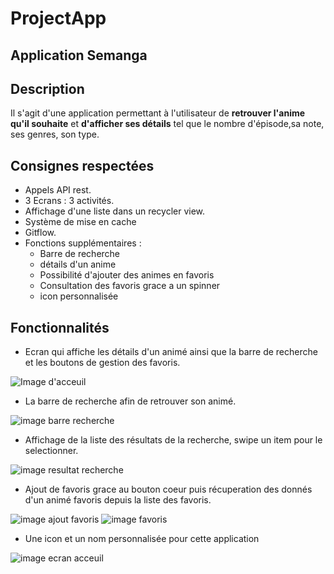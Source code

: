# ProjectApp

## Application Semanga


## Description

Il s'agit d'une application permettant à l'utilisateur de **retrouver l'anime qu'il souhaite** et **d'afficher ses détails** tel que le nombre d'épisode,sa note, ses genres, son type.


## Consignes respectées

- Appels API rest.
- 3 Ecrans : 3 activités.
- Affichage d'une liste dans un recycler view.
- Système de mise en cache
- Gitflow.
- Fonctions supplémentaires :
  - Barre de recherche
  - détails d'un anime
  - Possibilité d'ajouter des animes en favoris
  - Consultation des favoris grace a un spinner
  - icon personnalisée 
  

## Fonctionnalités

- Ecran qui affiche les détails d'un animé ainsi que la barre de recherche et les boutons de gestion des favoris.

![Image d'acceuil](https://github.com/dezoxyr/ProjectApp/blob/master/img_readme/Ecran%20acceuil.PNG)

- La barre de recherche afin de retrouver son animé.

![image barre recherche](https://github.com/dezoxyr/ProjectApp/blob/master/img_readme/Fonction%20recherche.PNG)

- Affichage de la liste des résultats de la recherche, swipe un item pour le selectionner.

![image resultat recherche](https://github.com/dezoxyr/ProjectApp/blob/master/img_readme/List%20result.PNG)

- Ajout de favoris grace au bouton coeur puis récuperation des donnés d'un animé favoris depuis la liste des favoris.

![image ajout favoris](https://github.com/dezoxyr/ProjectApp/blob/master/img_readme/addfav.PNG)  ![image favoris](https://github.com/dezoxyr/ProjectApp/blob/master/img_readme/Favoris.PNG)

- Une icon et un nom personnalisée pour cette application

![image ecran acceuil](https://github.com/dezoxyr/ProjectApp/blob/master/img_readme/icon%20appli.jpg)
